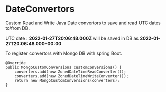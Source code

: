 # DateConvertors

Custom Read and Write Java Date convertors to save and read UTC dates to/from DB.

UTC date : **2022-01-27T20:06:48.000Z** will be saved in DB as **2022-01-27T20:06:48.000+00:00**


To register convertors with Mongo DB with spring Boot.

	@Override
	public MongoCustomConversions customConversions() {
	    converters.add(new ZonedDateTimeReadConverter());
	    converters.add(new ZonedDateTimeWriteConverter());
	    return new MongoCustomConversions(converters);
	}

